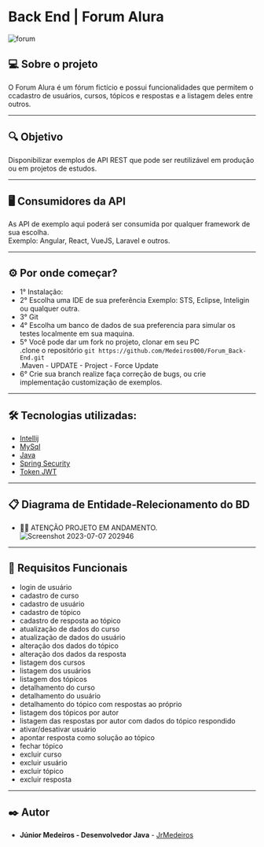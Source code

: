 # Back End | Forum Alura

![forum](https://github.com/Medeiros000/Forum_Back-End/assets/98979459/cce02ede-c56f-44ef-9ade-c77a337ccee3)

## 💻 Sobre o projeto
O Forum Alura é um fórum fictício e possui funcionalidades que permitem o ccadastro de usuários, cursos, tópicos e respostas e a listagem deles entre outros.

---
## 🔍 Objetivo
Disponibilizar exemplos de API REST que pode ser reutilizável em produção ou em projetos de estudos.<br />

---
## 🖥️ Consumidores da API
As API de exemplo aqui poderá ser consumida por qualquer framework de sua escolha.<br />
Exemplo: Angular, React, VueJS, Laravel e outros.

---
## ⚙️ Por onde começar?
* 1° Instalação: <br />
* 2° Escolha uma IDE de sua preferência Exemplo: STS, Eclipse, Inteligin ou qualquer outra.<br />
* 3° Git<br />
* 4° Escolha um banco de dados de sua preferencia para simular os testes localmente em sua maquina.<br />
* 5°  Você pode dar um fork no projeto, clonar em seu PC <br />
 .clone o repositório `git https://github.com/Medeiros000/Forum_Back-End.git` <br />
 .Maven - UPDATE - Project - Force Update <br />
* 6° Crie sua branch realize faça correção de bugs, ou crie implementação customização de exemplos.<br />

---
## 🛠️ Tecnologias utilizadas:

- [Intellij](https://www.jetbrains.com/pt-br/idea/)
- [MySql](https://www.mysql.com/)
- [Java](https://www.java.com/pt-BR/)
- [Spring Security](https://start.spring.io/)
- [Token JWT](https://jwt.io/)

---
## 📋 Diagrama de Entidade-Relecionamento do BD <br />
* 🚨🚨 ATENÇÃO PROJETO EM ANDAMENTO.![Screenshot 2023-07-07 202946](https://github.com/Medeiros000/Forum_Back-End/assets/98979459/7232b2fe-8775-483a-bdf8-ed237d50396a)

---
## 🧾 Requisitos Funcionais
* login de usuário
* cadastro de curso
* cadastro de usuário
* cadastro de tópico
* cadastro de resposta ao tópico
* atualização de dados do curso
* atualização de dados do usuário
* alteração dos dados do tópico
* alteração dos dados da resposta
* listagem dos cursos
* listagem dos usuários
* listagem dos tópicos
* detalhamento do curso
* detalhamento do usuário
* detalhamento do tópico com respostas ao próprio
* listagem dos tópicos por autor
* listagem das respostas por autor com dados do tópico respondido
* ativar/desativar usuário
* apontar resposta como solução ao tópico
* fechar tópico
* excluir curso
* excluir usuário
* excluir tópico
* excluir resposta

---
## ✒️ Autor

* **Júnior Medeiros - Desenvolvedor Java** - [JrMedeiros](https://github.com/Medeiros000)
